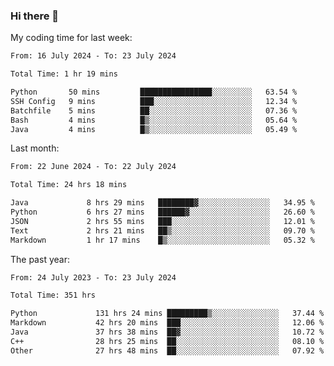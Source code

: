### Hi there 👋

My coding time for last week:

<!--START_SECTION:week-->

```txt
From: 16 July 2024 - To: 23 July 2024

Total Time: 1 hr 19 mins

Python       50 mins         ████████████████░░░░░░░░░   63.54 %
SSH Config   9 mins          ███░░░░░░░░░░░░░░░░░░░░░░   12.34 %
Batchfile    5 mins          ██░░░░░░░░░░░░░░░░░░░░░░░   07.36 %
Bash         4 mins          █▒░░░░░░░░░░░░░░░░░░░░░░░   05.64 %
Java         4 mins          █▒░░░░░░░░░░░░░░░░░░░░░░░   05.49 %
```

<!--END_SECTION:week-->

Last month:

<!--START_SECTION:month-->

```txt
From: 22 June 2024 - To: 22 July 2024

Total Time: 24 hrs 18 mins

Java             8 hrs 29 mins   ████████▓░░░░░░░░░░░░░░░░   34.95 %
Python           6 hrs 27 mins   ██████▓░░░░░░░░░░░░░░░░░░   26.60 %
JSON             2 hrs 55 mins   ███░░░░░░░░░░░░░░░░░░░░░░   12.01 %
Text             2 hrs 21 mins   ██▒░░░░░░░░░░░░░░░░░░░░░░   09.70 %
Markdown         1 hr 17 mins    █▒░░░░░░░░░░░░░░░░░░░░░░░   05.32 %
```

<!--END_SECTION:month-->

The past year:

<!--START_SECTION:year-->

```txt
From: 24 July 2023 - To: 23 July 2024

Total Time: 351 hrs

Python             131 hrs 24 mins █████████▒░░░░░░░░░░░░░░░   37.44 %
Markdown           42 hrs 20 mins  ███░░░░░░░░░░░░░░░░░░░░░░   12.06 %
Java               37 hrs 38 mins  ██▓░░░░░░░░░░░░░░░░░░░░░░   10.72 %
C++                28 hrs 25 mins  ██░░░░░░░░░░░░░░░░░░░░░░░   08.10 %
Other              27 hrs 48 mins  ██░░░░░░░░░░░░░░░░░░░░░░░   07.92 %
```

<!--END_SECTION:year-->
